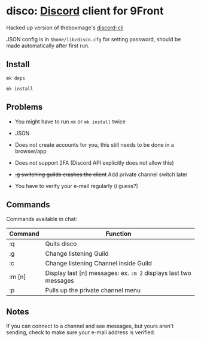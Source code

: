 # disco: [Discord](https://discord.gg) client for 9Front

Hacked up version of theboxmage's [discord-cli](https://github.com/theboxmage/discordcli)

JSON config is in `$home/lib/disco.cfg` for setting password, should be made automatically after first run.

## Install

`mk deps`

`mk install`

## Problems

* You might have to run `mk` or `mk install` twice

* JSON

* Does not create accounts for you, this still needs to be done in a browser/app

* Does not support 2FA (Discord API explicitly does not allow this)

* ~~:g switching guilds crashes the client~~ Add private channel switch later

* You have to verify your e-mail regularly (i guess?)

## Commands
Commands available in chat:

| Command       | Function         |
| ------------- |-------------|
| :q      | Quits disco |
| :g      | Change listening Guild|
| :c      | Change listening Channel inside Guild |
| :m [n]      | Display last [n] messages: ex. `:m 2` displays last two messages |
| :p      | Pulls up the private channel menu |

## Notes

If you can connect to a channel and see messages, but yours aren't sending, check to make sure your e-mail address is verified.
